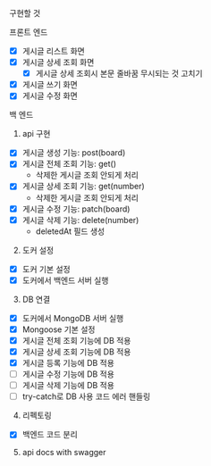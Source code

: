 구현할 것

프론트 엔드

-   [x] 게시글 리스트 화면
-   [x] 게시글 상세 조회 화면
    -   [x] 게시글 상세 조회시 본문 줄바꿈 무시되는 것 고치기
-   [x] 게시글 쓰기 화면
-   [x] 게시글 수정 화면

백 엔드

1. api 구현

-   [x] 게시글 생성 기능: post(board)
-   [x] 게시글 전체 조회 기능: get()
    -   삭제한 게시글 조회 안되게 처리
-   [x] 게시글 상세 조회 기능: get(number)
    -   삭제한 게시글 조회 안되게 처리
-   [x] 게시글 수정 기능: patch(board)
-   [x] 게시글 삭제 기능: delete(number)
    -   deletedAt 필드 생성

2. 도커 설정

-   [x] 도커 기본 설정
-   [x] 도커에서 백엔드 서버 실행

3. DB 연결

-   [x] 도커에서 MongoDB 서버 실행
-   [x] Mongoose 기본 설정
-   [x] 게시글 전체 조회 기능에 DB 적용
-   [x] 게시글 상세 조회 기능에 DB 적용
-   [x] 게시글 등록 기능에 DB 적용
-   [ ] 게시글 수정 기능에 DB 적용
-   [ ] 게시글 삭제 기능에 DB 적용
-   [ ] try-catch로 DB 사용 코드 에러 핸들링

4. 리펙토링

-   [x] 백엔드 코드 분리

5. api docs with swagger
